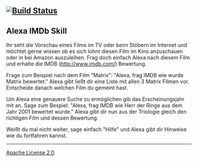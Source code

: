 [![Build Status](https://travis-ci.org/pYr0x/alexa-imdb.svg?branch=master)](https://travis-ci.org/pYr0x/alexa-imdb)
---
## Alexa IMDb Skill


Ihr seht die Vorschau eines Films im TV oder beim Stöbern im Internet und möchtet gerne wissen ob es sich lohnt diesen Film im Kino anzuschauen oder in bei Amazon auszuleihen.
Frag doch einfach Alexa nach diesem Film und erhalte die IMDB (http://www.imdb.com/) Bewertung.

Frage zum Beispiel nach dem Film "Matrix":
"Alexa, frag IMDB wie wurde Matrix bewertet."
Alexa gibt ließt dir eine Liste mit allen 3 Matrix Filmen vor. Entscheide danach welchen Film du gemeint hast.

Um Alexa eine genauere Suche zu ermöglichen gib das Erscheinungsjahr mit an. Sage zum Bespiel:
"Alexa, frag IMDB wie Herr der Ringe aus dem Jahr 2001 bewertet wurde."
Alexa gibt dir nun aus der Triologie gleich den richtigen Film und dessen Bewertung.

Weißt du mal nicht weiter, sage einfach "Hilfe" und Alexa gibt dir Hinweise wie du fortfahren kannst.

---
[Apache License 2.0](LICENSE)